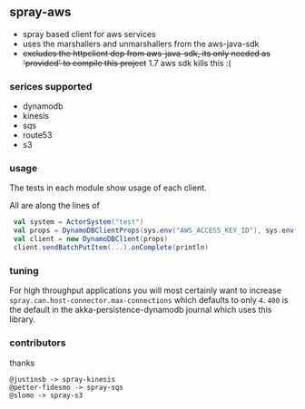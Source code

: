 ## spray-aws

* spray based client for aws services
* uses the marshallers and unmarshallers from the aws-java-sdk
* ~~excludes the httpclient dep from aws-java-sdk, its only needed as 'provided' to compile this project~~ 1.7 aws sdk kills this :(

### serices supported

* dynamodb
* kinesis
* sqs
* route53
* s3


### usage

The tests in each module show usage of each client.

All are along the lines of

```scala
 val system = ActorSystem("test")
 val props = DynamoDBClientProps(sys.env("AWS_ACCESS_KEY_ID"), sys.env("AWS_SECRET_ACCESS_KEY"), Timeout(10 seconds), system, system)
 val client = new DynamoDBClient(props)
 client.sendBatchPutItem(...).onComplete(println)
```


### tuning

For high throughput applications you will most certainly want to increase `spray.can.host-connector.max-connections` which defaults
to only `4`. `400` is the default in the akka-persistence-dynamodb journal which uses this library.

### contributors

thanks 

```
@justinsb -> spray-kinesis
@petter-fidesmo -> spray-sqs
@slomo -> spray-s3
```
